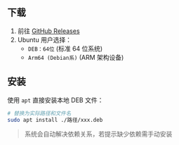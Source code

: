 

## 下载
1. 前往 [GitHub Releases](https://github.com/clash-verge-rev/clash-verge-rev/releases)  
2. Ubuntu 用户选择：  
   - `DEB：64位` (标准 64 位系统)  
   - `Arm64 (Debian系)` (ARM 架构设备)

## 安装
使用 `apt` 直接安装本地 DEB 文件：  
```bash
# 替换为实际路径和文件名
sudo apt install ./路径/xxx.deb
```
> 系统会自动解决依赖关系，若提示缺少依赖需手动安装